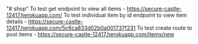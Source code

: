 "# shop" 
To test get endpoint to view all items - https://secure-castle-12417.herokuapp.com/
To test individual item by id endpoint to view item details - https://secure-castle-12417.herokuapp.com/5c6ca833d02b0a001737f231
To test create route to post items - https://secure-castle-12417.herokuapp.com/items/new
